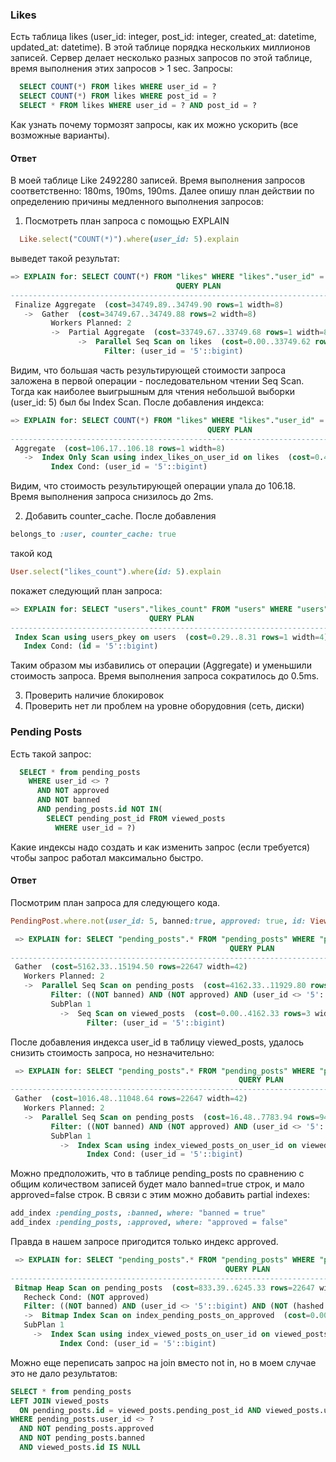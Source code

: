 ### Likes

Есть таблица likes (user_id: integer, post_id: integer, created_at: datetime, updated_at: datetime).
В этой таблице порядка нескольких миллионов записей.
Сервер делает несколько разных запросов по этой таблице, время выполнения этих запросов > 1 sec.
Запросы:
```sql
  SELECT COUNT(*) FROM likes WHERE user_id = ?
  SELECT COUNT(*) FROM likes WHERE post_id = ?
  SELECT * FROM likes WHERE user_id = ? AND post_id = ?
```
Как узнать почему тормозят запросы, как их можно ускорить (все возможные варианты).

#### Ответ
В моей таблице Like 2492280 записей.
Время выполнения запросов соответственно: 180ms, 190ms, 190ms.
Далее опишу план действии по определению причины медленного выполнения запросов:
1. Посмотреть план запроса с помощью EXPLAIN
```ruby
  Like.select("COUNT(*)").where(user_id: 5).explain
```
выведет такой результат:
```sql
=> EXPLAIN for: SELECT COUNT(*) FROM "likes" WHERE "likes"."user_id" = $1 [["user_id", 5]]
                                     QUERY PLAN
-------------------------------------------------------------------------------------
 Finalize Aggregate  (cost=34749.89..34749.90 rows=1 width=8)
   ->  Gather  (cost=34749.67..34749.88 rows=2 width=8)
         Workers Planned: 2
         ->  Partial Aggregate  (cost=33749.67..33749.68 rows=1 width=8)
               ->  Parallel Seq Scan on likes  (cost=0.00..33749.62 rows=19 width=0)
                     Filter: (user_id = '5'::bigint)
```
Видим, что большая часть результирующей стоимости запроса заложена в первой операции - последовательном чтении Seq Scan.
Тогда как наиболее выигрышным для чтения небольшой выборки (user_id: 5) был бы Index Scan.
После добавления индекса:
```sql
=> EXPLAIN for: SELECT COUNT(*) FROM "likes" WHERE "likes"."user_id" = $1 [["user_id", 5]]
                                            QUERY PLAN
--------------------------------------------------------------------------------------------------
 Aggregate  (cost=106.17..106.18 rows=1 width=8)
   ->  Index Only Scan using index_likes_on_user_id on likes  (cost=0.43..106.06 rows=45 width=0)
         Index Cond: (user_id = '5'::bigint)
```
Видим, что стоимость результирующей операции упала до 106.18.
Время выполнения запроса снизилось до 2ms.

2. Добавить counter_cache.
После добавления
```ruby
belongs_to :user, counter_cache: true
```
такой код
```ruby
User.select("likes_count").where(id: 5).explain
```
покажет следующий план запроса:
```sql
=> EXPLAIN for: SELECT "users"."likes_count" FROM "users" WHERE "users"."id" = $1 [["id", 5]]
                               QUERY PLAN
------------------------------------------------------------------------
 Index Scan using users_pkey on users  (cost=0.29..8.31 rows=1 width=4)
   Index Cond: (id = '5'::bigint)
```
Таким образом мы избавились от операции (Aggregate) и уменьшили стоимость запроса.
Время выполнения запроса сократилось до 0.5ms.

3. Проверить наличие блокировок
4. Проверить нет ли проблем на уровне оборудовния (сеть, диски)

### Pending Posts
Есть такой запрос:
```sql
  SELECT * from pending_posts 
    WHERE user_id <> ?
      AND NOT approved
      AND NOT banned
      AND pending_posts.id NOT IN(
        SELECT pending_post_id FROM viewed_posts
          WHERE user_id = ?)
```
Какие индексы надо создать и как изменить запрос (если требуется) чтобы запрос работал максимально быстро.

#### Ответ
Посмотрим план запроса для следующего кода.
```ruby
PendingPost.where.not(user_id: 5, banned:true, approved: true, id: ViewedPost.select(:pending_post_id).where(user_id: 5)).explain
```
```sql
 => EXPLAIN for: SELECT "pending_posts".* FROM "pending_posts" WHERE "pending_posts"."user_id" != $1 AND "pending_posts"."banned" != $2 AND "pending_posts"."approved" != $3 AND "pending_posts"."id" NOT IN (SELECT "viewed_posts"."pending_post_id" FROM "viewed_posts" WHERE "viewed_posts"."user_id" = $4) [["user_id", 5], ["banned", true], ["approved", true], ["user_id", 5]]
                                                 QUERY PLAN
-------------------------------------------------------------------------------------------------------------
 Gather  (cost=5162.33..15194.50 rows=22647 width=42)
   Workers Planned: 2
   ->  Parallel Seq Scan on pending_posts  (cost=4162.33..11929.80 rows=9436 width=42)
         Filter: ((NOT banned) AND (NOT approved) AND (user_id <> '5'::bigint) AND (NOT (hashed SubPlan 1)))
         SubPlan 1
           ->  Seq Scan on viewed_posts  (cost=0.00..4162.33 rows=3 width=8)
                 Filter: (user_id = '5'::bigint)
```
После добавления индекса user_id в таблицу viewed_posts, удалось снизить стоимость запроса, но незначительно:
```sql
 => EXPLAIN for: SELECT "pending_posts".* FROM "pending_posts" WHERE "pending_posts"."user_id" != $1 AND "pending_posts"."banned" != $2 AND "pending_posts"."approved" != $3 AND "pending_posts"."id" NOT IN (SELECT "viewed_posts"."pending_post_id" FROM "viewed_posts" WHERE "viewed_posts"."user_id" = $4) [["user_id", 5], ["banned", true], ["approved", true], ["user_id", 5]]
                                                   QUERY PLAN
-----------------------------------------------------------------------------------------------------------------
 Gather  (cost=1016.48..11048.64 rows=22647 width=42)
   Workers Planned: 2
   ->  Parallel Seq Scan on pending_posts  (cost=16.48..7783.94 rows=9436 width=42)
         Filter: ((NOT banned) AND (NOT approved) AND (user_id <> '5'::bigint) AND (NOT (hashed SubPlan 1)))
         SubPlan 1
           ->  Index Scan using index_viewed_posts_on_user_id on viewed_posts  (cost=0.42..16.47 rows=3 width=8)
                 Index Cond: (user_id = '5'::bigint)
```
Можно предположить, что в таблице pending_posts по сравнению с общим количеством записей будет мало banned=true строк, и мало approved=false строк.
В связи с этим можно добавить partial indexes:
```ruby
add_index :pending_posts, :banned, where: "banned = true"
add_index :pending_posts, :approved, where: "approved = false"
```
Правда в нашем запросе пригодится только индекс approved.
```sql
 => EXPLAIN for: SELECT "pending_posts".* FROM "pending_posts" WHERE "pending_posts"."user_id" != $1 AND "pending_posts"."banned" != $2 AND "pending_posts"."approved" != $3 AND "pending_posts"."id" NOT IN (SELECT "viewed_posts"."pending_post_id" FROM "viewed_posts" WHERE "viewed_posts"."user_id" = $4) [["user_id", 5], ["banned", true], ["approved", true], ["user_id", 5]]
                                                QUERY PLAN
-----------------------------------------------------------------------------------------------------------
 Bitmap Heap Scan on pending_posts  (cost=833.39..6245.33 rows=22647 width=42)
   Recheck Cond: (NOT approved)
   Filter: ((NOT banned) AND (user_id <> '5'::bigint) AND (NOT (hashed SubPlan 1)))
   ->  Bitmap Index Scan on index_pending_posts_on_approved  (cost=0.00..811.25 rows=50463 width=0)
   SubPlan 1
     ->  Index Scan using index_viewed_posts_on_user_id on viewed_posts  (cost=0.42..16.47 rows=3 width=8)
           Index Cond: (user_id = '5'::bigint)
```
Можно еще переписать запрос на join вместо not in, но в моем случае это не дало результатов:
```sql
SELECT * from pending_posts
LEFT JOIN viewed_posts
  ON pending_posts.id = viewed_posts.pending_post_id AND viewed_posts.user_id = ?
WHERE pending_posts.user_id <> ?
  AND NOT pending_posts.approved
  AND NOT pending_posts.banned
  AND viewed_posts.id IS NULL
```


